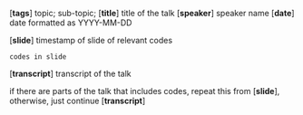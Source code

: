 [**tags**] topic; sub-topic;
[**title**] title of the talk
[**speaker**] speaker name
[**date**] date formatted as YYYY-MM-DD

[**slide**] timestamp of slide of relevant codes
```
codes in slide
```
[**transcript**]
transcript of the talk

if there are parts of the talk that includes codes, repeat this from [**slide**], otherwise, just continue [**transcript**]

